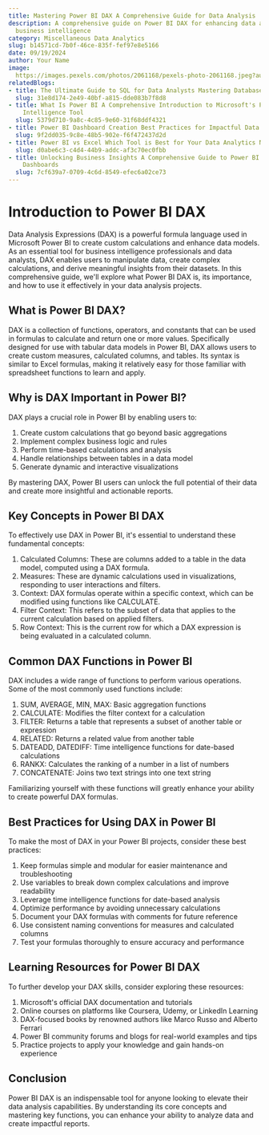 ```yaml
---
title: Mastering Power BI DAX A Comprehensive Guide for Data Analysis
description: A comprehensive guide on Power BI DAX for enhancing data analysis and
  business intelligence
category: Miscellaneous Data Analytics
slug: b14571cd-7b0f-46ce-835f-fef97e8e5166
date: 09/19/2024
author: Your Name
image: 
  https://images.pexels.com/photos/2061168/pexels-photo-2061168.jpeg?auto=compress&cs=tinysrgb&w=600
relatedBlogs:
- title: The Ultimate Guide to SQL for Data Analysts Mastering Database Querying
  slug: 31e8d174-2e49-40bf-a815-dde083b7f8d8
- title: What Is Power BI A Comprehensive Introduction to Microsoft's Powerful Business
    Intelligence Tool
  slug: 5379d710-9a8c-4c85-9e60-31f68ddf4321
- title: Power BI Dashboard Creation Best Practices for Impactful Data Visualization
  slug: 9f2dd035-9c8e-48b5-902e-f6f472437d2d
- title: Power BI vs Excel Which Tool is Best for Your Data Analytics Needs
  slug: d0abe6c3-c4d4-44b9-addc-af3c70ec0fbb
- title: Unlocking Business Insights A Comprehensive Guide to Power BI Reports and
    Dashboards
  slug: 7cf639a7-0709-4c6d-8549-efec6a02ce73
---
```


# Introduction to Power BI DAX

Data Analysis Expressions (DAX) is a powerful formula language used in Microsoft Power BI to create custom calculations and enhance data models. As an essential tool for business intelligence professionals and data analysts, DAX enables users to manipulate data, create complex calculations, and derive meaningful insights from their datasets. In this comprehensive guide, we'll explore what Power BI DAX is, its importance, and how to use it effectively in your data analysis projects.

## What is Power BI DAX?

DAX is a collection of functions, operators, and constants that can be used in formulas to calculate and return one or more values. Specifically designed for use with tabular data models in Power BI, DAX allows users to create custom measures, calculated columns, and tables. Its syntax is similar to Excel formulas, making it relatively easy for those familiar with spreadsheet functions to learn and apply.

## Why is DAX Important in Power BI?

DAX plays a crucial role in Power BI by enabling users to:
1. Create custom calculations that go beyond basic aggregations
2. Implement complex business logic and rules
3. Perform time-based calculations and analysis
4. Handle relationships between tables in a data model
5. Generate dynamic and interactive visualizations

By mastering DAX, Power BI users can unlock the full potential of their data and create more insightful and actionable reports.

## Key Concepts in Power BI DAX

To effectively use DAX in Power BI, it's essential to understand these fundamental concepts:
1. Calculated Columns: These are columns added to a table in the data model, computed using a DAX formula.
2. Measures: These are dynamic calculations used in visualizations, responding to user interactions and filters.
3. Context: DAX formulas operate within a specific context, which can be modified using functions like CALCULATE.
4. Filter Context: This refers to the subset of data that applies to the current calculation based on applied filters.
5. Row Context: This is the current row for which a DAX expression is being evaluated in a calculated column.

## Common DAX Functions in Power BI

DAX includes a wide range of functions to perform various operations. Some of the most commonly used functions include:
1. SUM, AVERAGE, MIN, MAX: Basic aggregation functions
2. CALCULATE: Modifies the filter context for a calculation
3. FILTER: Returns a table that represents a subset of another table or expression
4. RELATED: Returns a related value from another table
5. DATEADD, DATEDIFF: Time intelligence functions for date-based calculations
6. RANKX: Calculates the ranking of a number in a list of numbers
7. CONCATENATE: Joins two text strings into one text string

Familiarizing yourself with these functions will greatly enhance your ability to create powerful DAX formulas.

## Best Practices for Using DAX in Power BI

To make the most of DAX in your Power BI projects, consider these best practices:
1. Keep formulas simple and modular for easier maintenance and troubleshooting
2. Use variables to break down complex calculations and improve readability
3. Leverage time intelligence functions for date-based analysis
4. Optimize performance by avoiding unnecessary calculations
5. Document your DAX formulas with comments for future reference
6. Use consistent naming conventions for measures and calculated columns
7. Test your formulas thoroughly to ensure accuracy and performance

## Learning Resources for Power BI DAX

To further develop your DAX skills, consider exploring these resources:
1. Microsoft's official DAX documentation and tutorials
2. Online courses on platforms like Coursera, Udemy, or LinkedIn Learning
3. DAX-focused books by renowned authors like Marco Russo and Alberto Ferrari
4. Power BI community forums and blogs for real-world examples and tips
5. Practice projects to apply your knowledge and gain hands-on experience

## Conclusion

Power BI DAX is an indispensable tool for anyone looking to elevate their data analysis capabilities. By understanding its core concepts and mastering key functions, you can enhance your ability to analyze data and create impactful reports.
